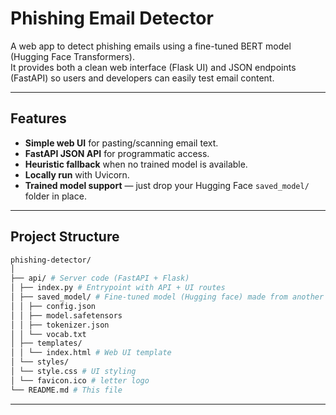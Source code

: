 # Phishing Email Detector

A web app to detect phishing emails using a fine-tuned BERT model (Hugging Face Transformers).  
It provides both a clean web interface (Flask UI) and JSON endpoints (FastAPI) so users and developers can easily test email content.

---

## Features
- **Simple web UI** for pasting/scanning email text.
- **FastAPI JSON API** for programmatic access.
- **Heuristic fallback** when no trained model is available.
- **Locally run** with Uvicorn.
- **Trained model support** — just drop your Hugging Face `saved_model/` folder in place.

---

## Project Structure
```bash
phishing-detector/
│
├── api/ # Server code (FastAPI + Flask)
│ ├── index.py # Entrypoint with API + UI routes
│ ├── saved_model/ # Fine-tuned model (Hugging face) made from another repo of mine (Phishing-Email-Detector-In-Progress)
│ │ ├── config.json
│ │ ├── model.safetensors 
│ │ ├── tokenizer.json
│ │ └── vocab.txt
│ ├── templates/
│ │ └── index.html # Web UI template
│ └── styles/
│ └── style.css # UI styling
│ └── favicon.ico # letter logo
└── README.md # This file
```

---
